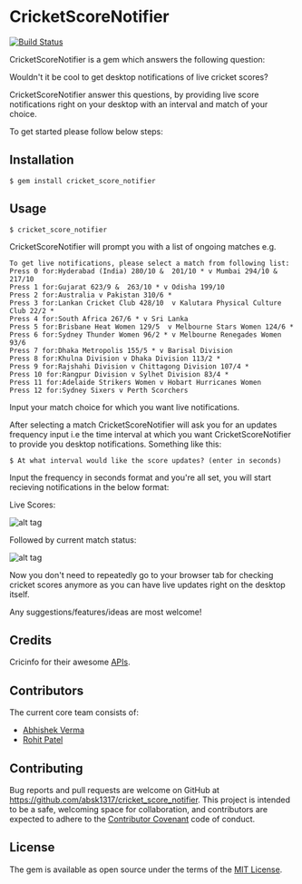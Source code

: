 # CricketScoreNotifier
[![Build Status](https://api.travis-ci.org/absk1317/cricket-score-notifier.svg?branch=master)](http://travis-ci.org/absk1317/cricket-score-notifier)

CricketScoreNotifier is a gem which answers the following question:

Wouldn't it be cool to get desktop notifications of live cricket scores?

CricketScoreNotifier answer this questions, by providing live score notifications right on your desktop with an interval and match of your choice.

To get started please follow below steps:


## Installation

    $ gem install cricket_score_notifier

## Usage

    $ cricket_score_notifier
    
CricketScoreNotifier will prompt you with a list of ongoing matches e.g.

    To get live notifications, please select a match from following list:
    Press 0 for:Hyderabad (India) 280/10 &  201/10 * v Mumbai 294/10 &  217/10
    Press 1 for:Gujarat 623/9 &  263/10 * v Odisha 199/10
    Press 2 for:Australia v Pakistan 310/6 *
    Press 3 for:Lankan Cricket Club 428/10  v Kalutara Physical Culture Club 22/2 *
    Press 4 for:South Africa 267/6 * v Sri Lanka
    Press 5 for:Brisbane Heat Women 129/5  v Melbourne Stars Women 124/6 *
    Press 6 for:Sydney Thunder Women 96/2 * v Melbourne Renegades Women 93/6
    Press 7 for:Dhaka Metropolis 155/5 * v Barisal Division
    Press 8 for:Khulna Division v Dhaka Division 113/2 *
    Press 9 for:Rajshahi Division v Chittagong Division 107/4 *
    Press 10 for:Rangpur Division v Sylhet Division 83/4 *
    Press 11 for:Adelaide Strikers Women v Hobart Hurricanes Women
    Press 12 for:Sydney Sixers v Perth Scorchers
    
Input your match choice for which you want live notifications.

After selecting a match CricketScoreNotifier will ask you for an updates frequency input i.e the time interval at which you want CricketScoreNotifier to provide you desktop notifications. Something like this:

    $ At what interval would like the score updates? (enter in seconds)

Input the frequency in seconds format and you're all set, you will start recieving notifications in the below format:

Live Scores:

![alt tag](https://github.com/absk1317/cricket-score-notifier/blob/master/images/live_score.png)

Followed by current match status:

![alt tag](https://github.com/absk1317/cricket-score-notifier/blob/master/images/current_status.png)

Now you don't need to repeatedly go to your browser tab for checking cricket scores anymore as you can have live updates right on the desktop itself.

Any suggestions/features/ideas are most welcome!

## Credits
   Cricinfo for their awesome [APIs](http://www.espncricinfo.com/).

## Contributors
   The current core team consists of:
   * [Abhishek Verma](https://github.com/absk1317)
   * [Rohit Patel](https://github.com/rohitcy)

 
## Contributing

Bug reports and pull requests are welcome on GitHub at https://github.com/absk1317/cricket_score_notifier. This project is intended to be a safe, welcoming space for collaboration, and contributors are expected to adhere to the [Contributor Covenant](http://contributor-covenant.org) code of conduct.


## License

The gem is available as open source under the terms of the [MIT License](http://opensource.org/licenses/MIT).

